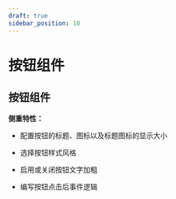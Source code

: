 ```yaml
---
draft: true
sidebar_position: 10
---
```


# 按钮组件

## 按钮组件

**侧重特性：**

*   配置按钮的标题、图标以及标题图标的显示大小

*   选择按钮样式风格

*   启用或关闭按钮文字加粗

*   编写按钮点击后事件逻辑

